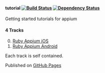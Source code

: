 #### tutorial [![Build Status](https://travis-ci.org/appium/tutorial.svg?branch=master)](https://travis-ci.org/appium/tutorial) [![Dependency Status](https://gemnasium.com/appium/tutorial.svg)](https://gemnasium.com/appium/tutorial)

Getting started tutorials for appium

#### 4 Tracks

0. [Ruby Appium iOS](/modules/en/source/appium/01_native_ios_automation)
0. [Ruby Appium Android](/modules/en/source/appium/02_native_android_automation)

Each track is self contained.

Published on [GitHub Pages](https://github.com/appium/tutorial/tree/gh-pages)
